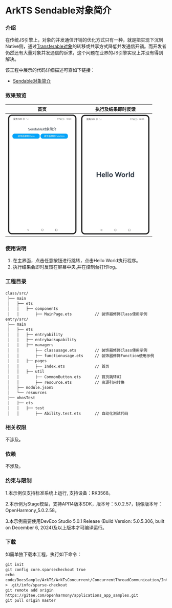 # ArkTS Sendable对象简介

### 介绍

在传统JS引擎上，对象的并发通信开销的优化方式只有一种，就是把实现下沉到Native侧，通过[Transferable对象](https://docs.openharmony.cn/pages/v5.0/zh-cn/application-dev/arkts-utils/transferabled-object.md)的转移或共享方式降低并发通信开销。而开发者仍然还有大量对象并发通信的诉求，这个问题在业界的JS引擎实现上并没有得到解决。

该工程中展示的代码详细描述可查如下链接：

- [Sendable对象简介](https://docs.openharmony.cn/pages/v5.0/zh-cn/application-dev/arkts-utils/arkts-sendable.md)

### 效果预览

|                                      首页                                       |                               执行及结果即时反馈                                |
| :-----------------------------------------------------------------------------: | :-----------------------------------------------------------------------------: |
| <img src="./screenshots/SendableObjectIntroduction_1.png" style="zoom: 50%;" /> | <img src="./screenshots/SendableObjectIntroduction_2.png" style="zoom: 50%;" /> |

### 使用说明

1. 在主界面，点击任意按钮进行跳转，点击Hello World执行程序。
2. 执行结果会即时反馈在屏幕中央,并在控制台打印log。

### 工程目录

```
class/src/
 ├── main
 │   ├── ets
 │   │   ├── components
 │   │       ├── MainPage.ets          // 装饰器修饰Class使用示例
entry/src/
 ├── main
 │   ├── ets
 │   │   ├── entryability
 │   │   ├── entrybackupability
 │   │   ├── managers
 │   │       ├── classusage.ets        // 装饰器修饰Class使用示例
 │   │       ├── functionusage.ets     // 装饰器修饰Function使用示例
 │   │   ├── pages
 │   │       ├── Index.ets             // 首页
 │   │   ├── util
 │   │       ├── CommonButton.ets 	   // 首页跳转UI
 │   │       ├── resource.ets 		   // 资源引用转换
 │   ├── module.json5
 │   └── resources
 ├── ohosTest
 │   ├── ets
 │   │   ├── test
 │   │       ├── Ability.test.ets      // 自动化测试代码
```

### 相关权限

不涉及。

### 依赖

不涉及。

### 约束与限制

1.本示例仅支持标准系统上运行, 支持设备：RK3568。

2.本示例为Stage模型，支持API14版本SDK，版本号：5.0.2.57，镜像版本号：OpenHarmony_5.0.2.58。

3.本示例需要使用DevEco Studio 5.0.1 Release (Build Version: 5.0.5.306, built on December 6, 2024)及以上版本才可编译运行。

### 下载

如需单独下载本工程，执行如下命令：

```
git init
git config core.sparsecheckout true
echo code/DocsSample/ArkTS/ArkTsConcurrent/ConcurrentThreadCommunication/InterThreadCommunicationObjects/SendableObject/SendableObjectIntroduction > .git/info/sparse-checkout
git remote add origin https://gitee.com/openharmony/applications_app_samples.git
git pull origin master
```
